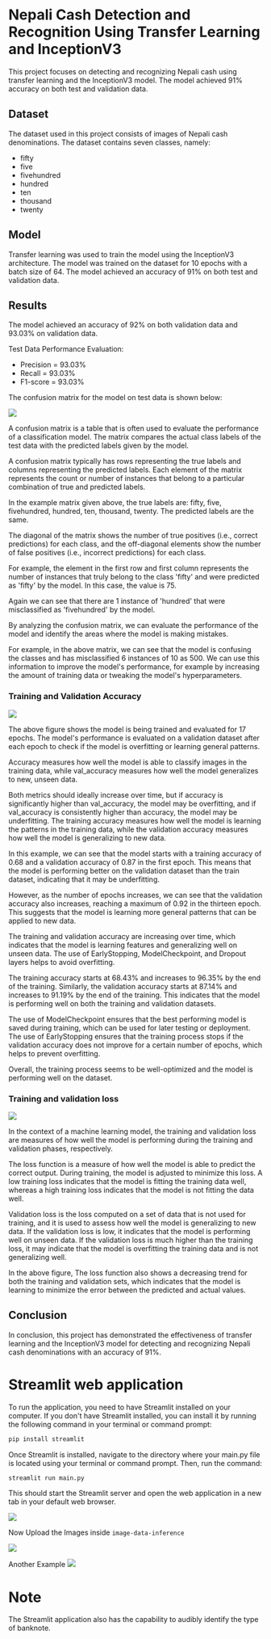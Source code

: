 # Nepali Cash Detection and Recognition Using Transfer Learning and InceptionV3
This project focuses on detecting and recognizing Nepali cash using transfer learning and the InceptionV3 model. The model achieved 91% accuracy on both test and validation data.

## Dataset
The dataset used in this project consists of images of Nepali cash denominations. The dataset contains seven classes, namely:

* fifty
* five
* fivehundred
* hundred
* ten
* thousand
* twenty

## Model
Transfer learning was used to train the model using the InceptionV3 architecture. The model was trained on the dataset for 10 epochs with a batch size of 64. The model achieved an accuracy of 91% on both test and validation data.

## Results
The model achieved an accuracy of 92% on both validation data and 93.03% on validation data. 


Test Data Performance Evaluation:
* Precision = 93.03%
* Recall = 93.03%
* F1-score = 93.03%



The confusion matrix for the model on test data is shown below:

<img src = "./evaluation-images/confusion-matrix.png">


A confusion matrix is a table that is often used to evaluate the performance of a classification model. The matrix compares the actual class labels of the test data with the predicted labels given by the model.

A confusion matrix typically has rows representing the true labels and columns representing the predicted labels. Each element of the matrix represents the count or number of instances that belong to a particular combination of true and predicted labels.

In the example matrix given above, the true labels are: fifty, five, fivehundred, hundred, ten, thousand, twenty. The predicted labels are the same.

The diagonal of the matrix shows the number of true positives (i.e., correct predictions) for each class, and the off-diagonal elements show the number of false positives (i.e., incorrect predictions) for each class.

For example, the element in the first row and first column represents the number of instances that truly belong to the class 'fifty' and were predicted as 'fifty' by the model. In this case, the value is 75. 

Again we can see that there are 1 instance of 'hundred' that were misclassified as 'fivehundred' by the model. 

By analyzing the confusion matrix, we can evaluate the performance of the model and identify the areas where the model is making mistakes. 

For example, in the above matrix, we can see that the model is confusing the classes and has misclassified 6 instances of 10 as 500. We can use this information to improve the model's performance, for example by increasing the amount of training data or tweaking the model's hyperparameters.

### Training and Validation Accuracy
<img src = "./evaluation-images/train_val_acc.png">

 The above figure shows the model is being trained and evaluated for 17 epochs. The model's performance is evaluated on a validation dataset after each epoch to check if the model is overfitting or learning general patterns. 
 
 Accuracy measures how well the model is able to classify images in the training data, while val_accuracy measures how well the model generalizes to new, unseen data. 
 
 Both metrics should ideally increase over time, but if accuracy is significantly higher than val_accuracy, the model may be overfitting, and if val_accuracy is consistently higher than accuracy, the model may be underfitting. The training accuracy measures how well the model is learning the patterns in the training data, while the validation accuracy measures how well the model is generalizing to new data.


In this example, we can see that the model starts with a training accuracy of 0.68 and a validation accuracy of 0.87 in the first epoch. This means that the model is performing better on the validation dataset than the train dataset, indicating that it may be underfitting.

However, as the number of epochs increases, we can see that the validation accuracy also increases, reaching a maximum of 0.92 in the thirteen epoch. This suggests that the model is learning more general patterns that can be applied to new data.

The training and validation accuracy are increasing over time, which indicates that the model is learning features and generalizing well on unseen data. The use of EarlyStopping, ModelCheckpoint, and Dropout layers helps to avoid overfitting.

The training accuracy starts at 68.43% and increases to 96.35% by the end of the training. Similarly, the validation accuracy starts at 87.14% and increases to 91.19% by the end of the training. This indicates that the model is performing well on both the training and validation datasets.


The use of ModelCheckpoint ensures that the best performing model is saved during training, which can be used for later testing or deployment. The use of EarlyStopping ensures that the training process stops if the validation accuracy does not improve for a certain number of epochs, which helps to prevent overfitting. 

Overall, the training process seems to be well-optimized and the model is performing well on the dataset.


### Training and validation loss
<img src = "./evaluation-images/train_val_loss.png">

In the context of a machine learning model, the training and validation loss are measures of how well the model is performing during the training and validation phases, respectively.

The loss function is a measure of how well the model is able to predict the correct output. During training, the model is adjusted to minimize this loss. A low training loss indicates that the model is fitting the training data well, whereas a high training loss indicates that the model is not fitting the data well.

Validation loss is the loss computed on a set of data that is not used for training, and it is used to assess how well the model is generalizing to new data. If the validation loss is low, it indicates that the model is performing well on unseen data. If the validation loss is much higher than the training loss, it may indicate that the model is overfitting the training data and is not generalizing well.

In the above figure, The loss function also shows a decreasing trend for both the training and validation sets, which indicates that the model is learning to minimize the error between the predicted and actual values.

## Conclusion
In conclusion, this project has demonstrated the effectiveness of transfer learning and the InceptionV3 model for detecting and recognizing Nepali cash denominations with an accuracy of 91%.


# Streamlit web application
To run the application, you need to have Streamlit installed on your computer. If you don't have Streamlit installed, you can install it by running the following command in your terminal or command prompt:

```bash
pip install streamlit
```
Once Streamlit is installed, navigate to the directory where your main.py file is located using your terminal or command prompt. Then, run the command:

```bash
streamlit run main.py
```

This should start the Streamlit server and open the web application in a new tab in your default web browser.

<img src = "./streamlit-output/streamlit-home.png">

Now Upload the Images inside `image-data-inference`

<img src = "./streamlit-output/inference-1.png">

Another Example
<img src = "./streamlit-output/inference-2.png">

# Note
The Streamlit application also has the capability to audibly identify the type of banknote.




